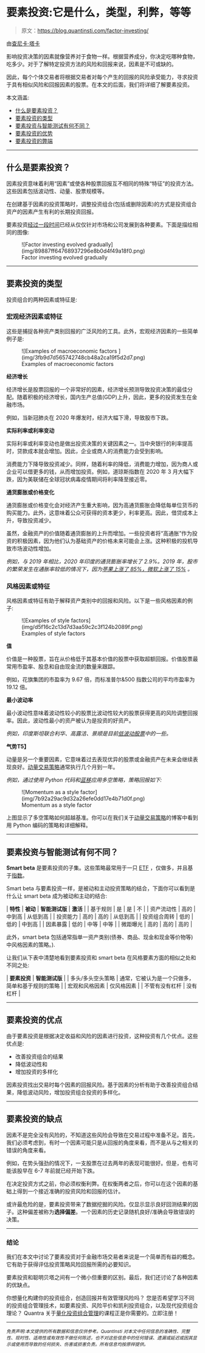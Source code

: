 # 要素投资:它是什么，类型，利弊，等等

> 原文：<https://blog.quantinsti.com/factor-investing/>

由[查尼卡·塔卡](https://www.linkedin.com/in/chainika-bahl-thakar-b32971155/)

影响投资决策的因素就像营养对于食物一样。根据营养成分，你决定吃哪种食物，吃多少。对于了解特定投资方法的风险和回报来说，因素是不可或缺的。

因此，每个个体交易者将根据交易者对每个产生的回报的风险承受能力，寻求投资于具有相似风险和回报因素的股票。在本文的后面，我们将详细了解要素投资。

本文涵盖:

*   [什么是要素投资？](#what-is-factor-investing)
*   [要素投资的类型](#types-of-factor-investing)
*   [要素投资与智能测试有何不同？](#how-does-factor-investing-differ-from-smart-beta)
*   [要素投资的优势](#pros-of-factor-investing)
*   [要素投资的弊端](#cons-of-factor-investing)

* * *

## 什么是要素投资？

因素投资意味着利用“因素”或使各种股票回报互不相同的特殊“特征”的投资方法。这些因素包括波动性、动量、股票规模等。

在创建基于因素的投资策略时，调整投资组合(包括或删除因素)的方式是投资组合资产的因素产生有利的长期投资回报。

要素投资[经过一段时间](https://economictimes.indiatimes.com/markets/stocks/news/factor-investing-a-way-to-capture-value-and-quality/articleshow/62790758.cms)已经从仅仅针对市场和公司发展到各种要素。下面是描绘相同的图像:

<figure class="kg-card kg-image-card kg-width-full kg-card-hascaption">![Factor investing evolved gradually](img/89887ff64768937296e8b0d4f49a18f0.png)

<figcaption>Factor investing evolved gradually</figcaption>

</figure>

* * *

## 要素投资的类型

投资组合的两种因素或特征是:

### 宏观经济因素或特征

这些是捕捉各种资产类别回报的广泛风险的工具。此外，宏观经济因素的一些简单例子是:

<figure class="kg-card kg-image-card kg-width-full kg-card-hascaption">![Examples of macroeconomic factors ](img/3fb9d7d565742748cb48a2ca19f5d2d7.png)

<figcaption>Examples of macroeconomic factors </figcaption>

</figure>

******经济增长******

经济增长是股票回报的一个非常好的因素，经济增长预测导致投资决策的最佳分配。随着积极的经济增长，国内生产总值(GDP)上升，因此，更多的投资发生在金融市场。

例如，当新冠肺炎在 2020 年爆发时，经济大幅下滑，导致股市下跌。

**实际利率或利率变动**

实际利率或利率变动也是做出投资决策的关键因素之一。当中央银行的利率提高时，贷款成本就会增加。因此，企业或商人的消费能力会受到影响。

消费能力下降导致投资减少。同样，随着利率的降低，消费能力增加，因为商人或企业可以借更多的钱，从而增加投资。例如，道琼斯指数在 2020 年 3 月大幅下跌，因为美联储在全球冠状病毒疫情期间将利率降至接近零。

**通货膨胀或价格变化**

通货膨胀或价格变化会对经济产生重大影响，因为高通货膨胀会降低每单位货币的购买能力。此外，这意味着公众可获得的资本更少，利率更高。因此，借贷成本上升，导致投资减少。

虽然，金融资产的价值随着通货膨胀的上升而增加。一些投资者将“高通胀”作为投资的积极因素，因为他们认为基础资产的价格未来可能会上涨。这种积极的投机导致市场波动性增加。

*例如，与 2019 年相比，2020 年印度的通货膨胀率增长了 2.9%。2019 年，股市的繁荣发生在通胀率较低的情况下，因为[苹果上涨了 85%，微软上涨了 15%](https://www.cnbc.com/2019/12/31/the-stock-market-boomed-in-2019-heres-how-it-happened.html) 。*

### 风格因素或特征

风格因素或特征有助于解释资产类别中的回报和风险。以下是一些风格因素的例子:

<figure class="kg-card kg-image-card kg-width-full kg-card-hascaption">![Examples of style factors](img/d5f16c2c13d7d3aa59c2c3f124b2089f.png)

<figcaption>Examples of style factors</figcaption>

</figure>

**值**

价值是一种股票，旨在从价格低于其基本价值的股票中获取超额回报。价值股票最常用市盈率、股息和自由现金流的数量来跟踪。

例如，花旗集团的市盈率为 9.67 倍，而标准普尔&500 指数公司的平均市盈率为 19.12 倍。

******最小波动率******

最小波动性意味着波动性较小的股票比波动性较大的股票获得更高的风险调整回报率。因此，波动性最小的资产被认为是投资的好资产。

*例如，印度斯坦联合利华、高露洁、景顺是目前[低波动股票](https://www.google.com/search?q=Low+Volatility+stocks+list&stick=H4sIAAAAAAAAAOOQMZLKyS9XKMvPSSzJzMksqVQoLslPzi5WyMksLomSzM3My8wtzcWUP8XIpZ-rb2CSXJRbVgLlGBcYF6SUn2LkBHEMs8yy46FsM5PcJEMo29zSODcNyjYyMUpLhrLTcs0sgGo4wGriU_JgSjIyDA1-MUr5AB0ZhtWRDSyMi1jxyN9ik2S4MZPLVDBh1bMjH2fN0vy1getlGP_82y2TPgAAI4LVMP8AAAA&sa=X&ved=2ahUKEwik4qH1w-r0AhWLMd4KHS8wDNgQ4qYDegQINBAJ&biw=1280&bih=637&dpr=2)中的一些。*

******气势****T5】**

动量是另一个重要因素，它意味着过去表现优异的股票或金融资产在未来会继续表现良好。[动量交易策略](https://quantra.quantinsti.com/course/momentum-trading-strategies)通常执行几个月到一年。

*例如，通过使用 Python 代码和[蓝移](https://blueshift.quantinsti.com/)应用多空策略，策略回报如下:*

<figure class="kg-card kg-image-card kg-width-full kg-card-hascaption">![Momentum as a style factor](img/7b92a29ac9d32a26efe0dd17e4b71d0f.png)

<figcaption>Momentum as a style factor</figcaption>

</figure>

上图显示了多空策略如何超越基准。你可以在我们关于[动量交易策略](/momentum-trading-strategies/)的博客中看到用 Python 编码的策略和详细解释。

* * *

## 要素投资与智能测试有何不同？

**Smart beta** 是要素投资的子集。这些策略最常用于一只 [ETF](/exchange-traded-funds/) ，仅做多，并且基于[指数](https://quantra.quantinsti.com/glossary/Index)。

Smart beta 与要素投资一样，是被动和主动投资策略的结合，下面你可以看到是什么让 smart beta 成为被动和主动的结合:

| **特性** | **被动** | **智能测试版** | **激活** |
| 基于规则 | 是 | 是 | 不 |
| 资产流动性 | 高的 | 中到高 | 从低到高 |
| 投资能力 | 高的 | 高的 | 从低到高 |
| 投资组合周转 | 低的 | 低的 | 中到高 |
| 因素暴露 | 低的 | 中等 | 中等 |
| 微距曝光 | 高的 | 高的 | 高的 |

此外，smart beta 包括通常指单一资产类别(债券、商品、现金和现金等价物等)中风格因素的策略。).

让我们从下表中清楚地看到要素投资和 smart beta 在风格要素方面的相似之处和不同之处:

| **要素投资** | **智能测试版** |
| 多头/多头空头策略 | 通常，它被认为是一个只做多，简单和基于规则的策略 |
| 宏观和风格因素 | 仅风格因素 |
| 不管有没有杠杆 | 没有杠杆 |

* * *

## 要素投资的优点

由于要素投资是根据决定收益和风险的因素进行投资，这种投资有几个优点。这些优点是:

*   改善投资组合的结果
*   降低波动性和
*   增加投资的多样化

因素投资找出交易时每个因素的回报风险。基于因素的分析有助于改善投资组合结果，降低波动风险，增加投资组合投资的多样化。

* * *

## 要素投资的缺点

因素不是完全没有风险的，不知道这些风险会导致在交易过程中准备不足。首先，我们必须考虑到，有时一个因素可能只是从回报的角度来看，而不是从与之相关的错误的角度来看。

例如，在势头强劲的情况下，一支股票在过去两年的表现可能很好。但是，也有可能该股早在 6-7 年前就已经开始下跌。

在决定投资方式之前，你必须权衡利弊。在权衡两者之后，你可以在这个因素的基础上得到一个接近准确的投资风险和回报的估计。

或许最危险的是，要素投资带来了数据挖掘的风险。仅显示显示良好回测结果的因子。这种偏差被称为**选择偏差**。一个因素的历史记录随机良好/准确会导致错误的决策。

* * *

### 结论

我们在本文中讨论了要素投资对于金融市场交易者来说是一个简单而有益的概念。它有助于获得评估投资策略风险回报所需的必要知识。

要素投资和聪明贝塔之间有一个微小但重要的区别。最后，我们还讨论了各种因素的优缺点。

你想量化构建你的投资组合，创造回报并有效管理风险吗？
您是否希望学习不同的投资组合管理技术，如要素投资、风险平价和凯利投资组合，以及现代投资组合理论？
Quantra 关于[量化投资组合管理](https://quantra.quantinsti.com/course/quantitative-portfolio-management)的课程正是你需要的。立即注册！

* * *

*<small>免责声明:本文提供的所有数据和信息仅供参考。QuantInsti 对本文中任何信息的准确性、完整性、现时性、适用性或有效性不做任何陈述，也不对这些信息中的任何错误、遗漏或延迟或因其显示或使用而导致的任何损失、伤害或损害负责。所有信息均按原样提供。</small>*